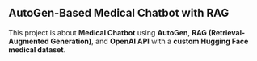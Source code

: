 ## **AutoGen-Based Medical Chatbot with RAG**

This project is about **Medical Chatbot** using **AutoGen**, **RAG (Retrieval-Augmented Generation)**, and **OpenAI API** with a **custom Hugging Face medical dataset**.